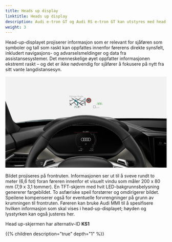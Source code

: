 ```yaml
---
title: Heads up display
linktitle: Heads up display
description: Audi e-tron GT og Audi RS e-tron GT kan utstyres med head-up-display.
weight: 3
---
```


Head-up-displayet projiserer informasjon som er relevant for sjåføren som symboler og tall som raskt kan oppfattes innenfor førerens direkte synsfelt, inkludert navigasjons- og advarselsmeldinger og data fra assistansesystemer. Det menneskelige øyet oppfatter informasjonen ekstremt raskt – og det er ikke nødvendig for sjåfører å fokusere på nytt fra sitt vante langdistansesyn.

![Heads Up Display](headup.jpg "Heads up display på Audi e-tron GT")

Bildet projiseres på frontruten. Informasjonen ser ut til å sveve rundt to meter (6,6 fot) foran føreren innenfor et visuelt vindu som måler 200 x 80 mm (7,9 x 3,1 tommer). En TFT-skjerm med hvit LED-bakgrunnsbelysning genererer fargebildet. To asfæriske speil forstørrer og omdirigerer bildet. Speilene kompenserer også for eventuelle forvrengninger på grunn av krumningen til frontruten. Føreren kan bruke Audi MMI til å spesifisere hvilken informasjon som skal vises i head-up-displayet; høyden og lysstyrken kan også justeres her.

Head up-skjermen har alternativ-ID **KS1**

{{% children description="true" depth="1" %}}
